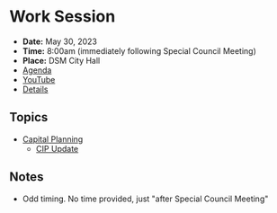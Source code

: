 # Work Session

- **Date:** May 30, 2023
- **Time:** 8:00am (immediately following Special Council Meeting)
- **Place:** DSM City Hall
- [Agenda](https://councildocs.dsm.city/agendas/2023/20230530CouncilWorkSession.pdf)
- [YouTube](https://youtube.com/live/7qyvopO2ETs)
- [Details](https://www.dsm.city/citycouncil_detail_T60_R2424.php)

## Topics

- [Capital Planning](https://www.dsm.city/document_center/City%20Clerk/Work%20Sessions/2023/Capital%20Planning.pdf)  
    - [CIP Update](https://www.dsm.city/document_center/City%20Clerk/Work%20Sessions/2023/CIP%20Update.pdf)

## Notes

- Odd timing. No time provided, just "after Special Council Meeting"
